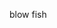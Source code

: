 <!-- GENERATED DOCUMENT DO NOT EDIT! -->
<!-- prettier-ignore-start -->
<!-- markdownlint-disable -->

<!-- Compiled with doculisp https://www.npmjs.com/package/doculisp -->

blow fish

<!-- markdownlint-restore -->
<!-- prettier-ignore-end -->
<!-- GENERATED DOCUMENT DO NOT EDIT! -->
